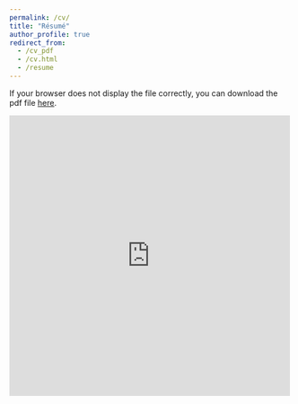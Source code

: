 ```yaml
---
permalink: /cv/
title: "Résumé"
author_profile: true
redirect_from: 
  - /cv_pdf
  - /cv.html
  - /resume
---
```

If your browser does not display the file correctly, you can download the pdf file [here](https://www.adtma.pw/assets/pdfs/AdiatmaCV.pdf).


<embed src="https://www.adtma.pw/assets/pdfs/AdiatmaCV.pdf" width="500" height="500" type='application/pdf'>